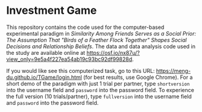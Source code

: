 # Investment Game
This repository contains the code used for the computer-based experimental paradigm in *Similarity Among Friends Serves as a Social Prior: The Assumption That "Birds of a Feather Flock Together" Shapes Social Decisions and Relationship Beliefs*. The data and data analysis code used in the study are available online at https://osf.io/nx87u/?view_only=9e5a4f227ea54ab19c93bc92df99828d.

If you would like see this computerized task, go to this URL: https://meng-du.github.io/TGame/login.html (for best results, use Google Chrome). For a short demo of the paradigm with just 1 trial per partner, type `shortversion` into the username field and `password` into the password field. To experience the full version (10 trials/partner), type `fullversion` into the username field and `password` into the password field.
